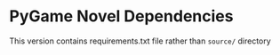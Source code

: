 # PyGame Novel Dependencies

This version contains requirements.txt file rather than ```source/``` directory
